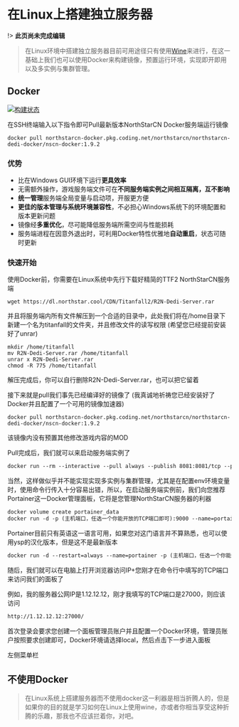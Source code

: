 # 在Linux上搭建独立服务器

!> **此页尚未完成编辑**

> 在Linux环境中搭建独立服务器目前可用途径只有使用[Wine](https://www.winehq.org/)来进行，在这一基础上我们也可以使用Docker来构建镜像，预置运行环境，实现即开即用以及多实例与集群管理。

## Docker

[![构建状态](https://img.shields.io/badge/docker%20build-passing-brightgreen)](https://northstarcn.coding.net/public-artifacts/northstarcn/northstarcn-dedi-docker/nscn-docker/version/17634532/overview)

在SSH终端输入以下指令即可Pull最新版本NorthStarCN Docker服务端运行镜像

```
docker pull northstarcn-docker.pkg.coding.net/northstarcn/northstarcn-dedi-docker/nscn-docker:1.9.2
```

### 优势

- 比在Windows GUI环境下运行**更具效率**
- 无需额外操作，游戏服务端文件可在**不同服务端实例之间相互隔离，互不影响**
- **统一管理**服务端全局变量与启动项，开服更方便
- **更佳的版本管理与系统环境兼容性**，不必担心Windows系统下的环境配置和版本更新问题
- 镜像经**多重优化**，尽可能降低服务端所需空间与性能损耗
- 服务端进程在因意外退出时，可利用Docker特性优雅地**自动重启**，状态可随时更新

### 快速开始

使用Docker前，你需要在Linux系统中先行下载好精简的TTF2 NorthStarCN服务端

```
wget https://dl.northstar.cool/CDN/Titanfall2/R2N-Dedi-Server.rar
```
并且将服务端内所有文件解压到一个合适的目录中，此处我们将在/home目录下新建一个名为titanfall的文件夹，并且修改文件的读写权限
(希望您已经提前安装好了unrar)
```
mkdir /home/titanfall
mv R2N-Dedi-Server.rar /home/titanfall
unrar x R2N-Dedi-Server.rar
chmod -R 775 /home/titanfall
```
解压完成后，你可以自行删除R2N-Dedi-Server.rar，也可以把它留着

接下来就是pull我们事先已经编译好的镜像了
(我真诚地祈祷您已经安装好了Docker并且配置了一个可用的镜像加速器)

```
docker pull northstarcn-docker.pkg.coding.net/northstarcn/northstarcn-dedi-docker/nscn-docker:1.9.2
```

该镜像内没有预置其他修改游戏内容的MOD

Pull完成后，我们就可以来启动服务端实例了
```markdown
docker run --rm --interactive --pull always --publish 8081:8081/tcp --publish 37015:37015/udp --mount "type=bind,source=/home/titanfall,target=/mnt/titanfall,readonly" --env NS_SERVER_NAME="[CN] This is a Server running on Docker!" aichigua/nscn:1.9.0
```
当然，这样做似乎并不能实现实现多实例与集群管理，尤其是在配置env环境变量时，使用命令行传入十分容易出错，所以，在启动服务端实例前，我们向您推荐Portainer这一Docker管理面板，它将是您管理NorthStarCN服务器的利器

```markdown
docker volume create portainer_data
docker run -d -p (主机端口，任选一个你能开放的TCP端口即可):9000 --name=portainer --restart=always -v /var/run/docker.sock:/var/run/docker.sock -v portainer_data:/data portainer/portainer-ce
```
Portainer目前只有英语这一语言可用，如果您对这门语言并不算熟悉，也可以使用ysp的汉化版本，但是这不是最新版本

```markdown
docker run -d --restart=always --name=portainer -p (主机端口，任选一个你能开放的TCP端口即可):9000 -v /var/run/docker.sock:/var/run/docker.sock -v portainer_data:/data 6053537/portainer
```

随后，我们就可以在电脑上打开浏览器访问IP+您刚才在命令行中填写的TCP端口来访问我们的面板了

例如，我的服务器公网IP是1.12.12.12，刚才我填写的TCP端口是27000，则应该访问
```markdown
http://1.12.12.12:27000/
```
首次登录会要求您创建一个面板管理员账户并且配置一个Docker环境，管理员账户按照要求创建即可，Docker环境请选择local，然后点击下一步进入面板

左侧菜单栏


## 不使用Docker

> 在Linux系统上搭建服务器而不使用docker这一利器是相当折腾人的，但是如果你的目的就是学习如何在Linux上使用wine，亦或者你相当享受这种折腾的乐趣，那我也不应该拦着你，对吧。


